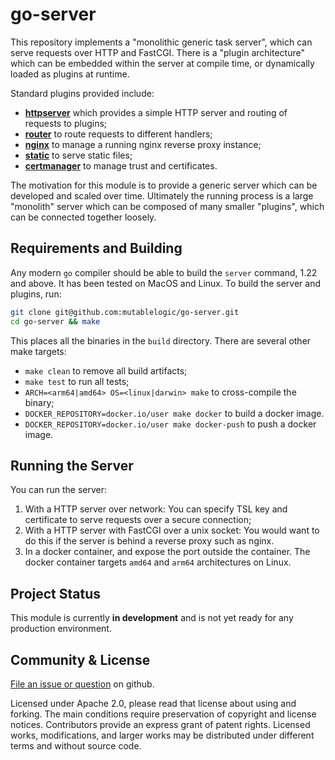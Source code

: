 # go-server

This repository implements a "monolithic generic task server", which can serve
requests over HTTP and FastCGI. There is a "plugin architecture" which can be
embedded within the server at compile time, or dynamically loaded as plugins
at runtime.

Standard plugins provided include:

- [__httpserver__](pkg/httpserver) which provides a simple HTTP server and
  routing of requests to plugins;
- [__router__](pkg/handler/router) to route requests to different handlers;
- [__nginx__](pkg/handler/nginx) to manage a running nginx reverse proxy
  instance;
- [__static__](pkg/handler/static/) to serve static files;
- [__certmanager__](pkg/handler/certmanager) to manage trust and certificates.

The motivation for this module is to provide a generic server which
can be developed and scaled over time. Ultimately the running process
is a large "monolith" server which can be composed of many smaller
"plugins", which can be connected together loosely.

## Requirements and Building

Any modern `go` compiler should be able to build the `server` command,
1.22 and above. It has been tested on MacOS and Linux. To build the server
and plugins, run:

```bash
git clone git@github.com:mutablelogic/go-server.git
cd go-server && make
```

This places all the binaries in the `build` directory. There are several
other make targets:

- `make clean` to remove all build artifacts;
- `make test` to run all tests;
- `ARCH=<arm64|amd64> OS=<linux|darwin> make` to cross-compile the binary;
- `DOCKER_REPOSITORY=docker.io/user make docker` to build a docker image.
- `DOCKER_REPOSITORY=docker.io/user make docker-push` to push a docker image.

## Running the Server

You can run the server:

  1. With a HTTP server over network: You can specify TSL key and certificate
    to serve requests over a secure connection;
  2. With a HTTP server with FastCGI over a unix socket: You would want to do
    this if the server is behind a reverse proxy such as nginx.
  3. In a docker container, and expose the port outside the container. The docker
     container targets `amd64` and `arm64` architectures on Linux.

## Project Status

This module is currently __in development__ and is not yet ready for any production environment.

## Community & License

[File an issue or question](http://github.com/mutablelogic/go-server/issues) on github.

Licensed under Apache 2.0, please read that license about using and forking. The main conditions require preservation of copyright and license notices. Contributors provide an express grant of patent rights. Licensed works, modifications, and larger works may be distributed under different terms and without source code.